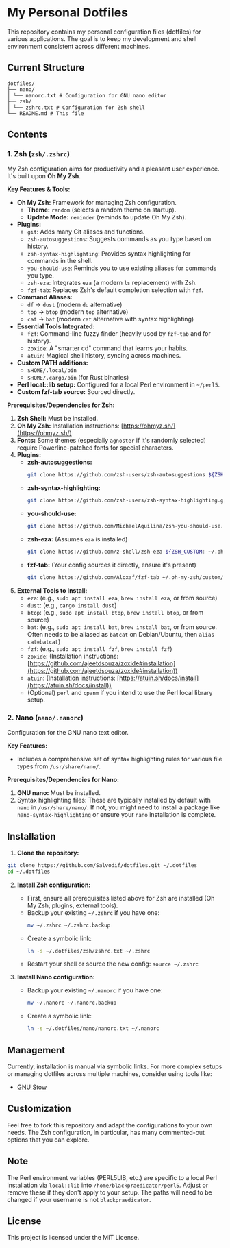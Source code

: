 # My Personal Dotfiles

This repository contains my personal configuration files (dotfiles) for various applications.
The goal is to keep my development and shell environment consistent across different machines.

## Current Structure
```
dotfiles/
├── nano/
│ └── nanorc.txt # Configuration for GNU nano editor
├── zsh/
│ └── zshrc.txt # Configuration for Zsh shell
└── README.md # This file
```

## Contents

### 1. Zsh (`zsh/.zshrc`)

My Zsh configuration aims for productivity and a pleasant user experience. It's built upon **Oh My Zsh**.

**Key Features & Tools:**

*   **Oh My Zsh:** Framework for managing Zsh configuration.
    *   **Theme:** `random` (selects a random theme on startup).
    *   **Update Mode:** `reminder` (reminds to update Oh My Zsh).
*   **Plugins:**
    *   `git`: Adds many Git aliases and functions.
    *   `zsh-autosuggestions`: Suggests commands as you type based on history.
    *   `zsh-syntax-highlighting`: Provides syntax highlighting for commands in the shell.
    *   `you-should-use`: Reminds you to use existing aliases for commands you type.
    *   `zsh-eza`: Integrates `eza` (a modern `ls` replacement) with Zsh.
    *   `fzf-tab`: Replaces Zsh's default completion selection with `fzf`.
*   **Command Aliases:**
    *   `df` -> `dust` (modern `du` alternative)
    *   `top` -> `btop` (modern `top` alternative)
    *   `cat` -> `bat` (modern `cat` alternative with syntax highlighting)
*   **Essential Tools Integrated:**
    *   `fzf`: Command-line fuzzy finder (heavily used by `fzf-tab` and for history).
    *   `zoxide`: A "smarter cd" command that learns your habits.
    *   `atuin`: Magical shell history, syncing across machines.
*   **Custom PATH additions:**
    *   `$HOME/.local/bin`
    *   `$HOME/.cargo/bin` (for Rust binaries)
*   **Perl local::lib setup:** Configured for a local Perl environment in `~/perl5`.
*   **Custom fzf-tab source:** Sourced directly.

**Prerequisites/Dependencies for Zsh:**

1.  **Zsh Shell:** Must be installed.
2.  **Oh My Zsh:** Installation instructions: [https://ohmyz.sh/](https://ohmyz.sh/)
3.  **Fonts:** Some themes (especially `agnoster` if it's randomly selected) require Powerline-patched fonts for special characters.
4.  **Plugins:**
    *   **zsh-autosuggestions:**
        ```bash
        git clone https://github.com/zsh-users/zsh-autosuggestions ${ZSH_CUSTOM:-~/.oh-my-zsh/custom}/plugins/zsh-autosuggestions
        ```
    *   **zsh-syntax-highlighting:**
        ```bash
        git clone https://github.com/zsh-users/zsh-syntax-highlighting.git ${ZSH_CUSTOM:-~/.oh-my-zsh/custom}/plugins/zsh-syntax-highlighting
        ```
    *   **you-should-use:**
        ```bash
        git clone https://github.com/MichaelAquilina/zsh-you-should-use.git ${ZSH_CUSTOM:-~/.oh-my-zsh/custom}/plugins/you-should-use
        ```
    *   **zsh-eza:** (Assumes `eza` is installed)
        ```bash
        git clone https://github.com/z-shell/zsh-eza ${ZSH_CUSTOM:-~/.oh-my-zsh/custom}/plugins/zsh-eza
        ```
    *   **fzf-tab:** (Your config sources it directly, ensure it's present)
        ```bash
        git clone https://github.com/Aloxaf/fzf-tab ~/.oh-my-zsh/custom/plugins/fzf-tab
        ```
5.  **External Tools to Install:**
    *   `eza`: (e.g., `sudo apt install eza`, `brew install eza`, or from source)
    *   `dust`: (e.g., `cargo install dust`)
    *   `btop`: (e.g., `sudo apt install btop`, `brew install btop`, or from source)
    *   `bat`: (e.g., `sudo apt install bat`, `brew install bat`, or from source. Often needs to be aliased as `batcat` on Debian/Ubuntu, then `alias cat=batcat`)
    *   `fzf`: (e.g., `sudo apt install fzf`, `brew install fzf`)
    *   `zoxide`: (Installation instructions: [https://github.com/ajeetdsouza/zoxide#installation](https://github.com/ajeetdsouza/zoxide#installation))
    *   `atuin`: (Installation instructions: [https://atuin.sh/docs/install](https://atuin.sh/docs/install))
    *   (Optional) `perl` and `cpanm` if you intend to use the Perl local library setup.

### 2. Nano (`nano/.nanorc`)

Configuration for the GNU nano text editor.

**Key Features:**

*   Includes a comprehensive set of syntax highlighting rules for various file types from `/usr/share/nano/`.

**Prerequisites/Dependencies for Nano:**

1.  **GNU nano:** Must be installed.
2.  Syntax highlighting files: These are typically installed by default with `nano` in `/usr/share/nano/`. If not, you might need to install a package like `nano-syntax-highlighting` or ensure your `nano` installation is complete.

## Installation

1.  **Clone the repository:**
   ```bash
   git clone https://github.com/Salvodif/dotfiles.git ~/.dotfiles
   cd ~/.dotfiles
   ```

2.  **Install Zsh configuration:**
    *   First, ensure all prerequisites listed above for Zsh are installed (Oh My Zsh, plugins, external tools).
    *   Backup your existing `~/.zshrc` if you have one:
        ```bash
        mv ~/.zshrc ~/.zshrc.backup
        ```
    *   Create a symbolic link:
        ```bash
        ln -s ~/.dotfiles/zsh/zshrc.txt ~/.zshrc
        ```
    *   Restart your shell or source the new config: `source ~/.zshrc`

3.  **Install Nano configuration:**
    *   Backup your existing `~/.nanorc` if you have one:
        ```bash
        mv ~/.nanorc ~/.nanorc.backup
        ```
    *   Create a symbolic link:
        ```bash
        ln -s ~/.dotfiles/nano/nanorc.txt ~/.nanorc
        ```

## Management

Currently, installation is manual via symbolic links. For more complex setups or managing dotfiles across multiple machines, consider using tools like:

*   [GNU Stow](https://www.gnu.org/software/stow/)

## Customization

Feel free to fork this repository and adapt the configurations to your own needs.
The Zsh configuration, in particular, has many commented-out options that you can explore.

## Note

The Perl environment variables (PERL5LIB, etc.) are specific to a local Perl installation via `local::lib` into `/home/blackpraedicator/perl5`. Adjust or remove these if they don't apply to your setup. The paths will need to be changed if your username is not `blackpraedicator`.

## License

This project is licensed under the MIT License.
